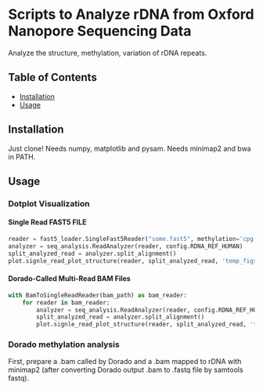 # Scripts to Analyze rDNA from Oxford Nanopore Sequencing Data

Analyze the structure, methylation, variation of rDNA repeats.

## Table of Contents

- [Installation](#installation)
- [Usage](#usage)

## Installation

Just clone! Needs numpy, matplotlib and pysam. Needs minimap2 and bwa in PATH.

## Usage

### Dotplot Visualization
#### Single Read FAST5 FILE
```python
reader = fast5_loader.SingleFast5Reader("some.fast5", methylation='cpg')
analyzer = seq_analysis.ReadAnalyzer(reader, config.RDNA_REF_HUMAN)
split_analyzed_read = analyzer.split_alignment()
plot.signle_read_plot_structure(reader, split_analyzed_read, 'temp_figs_dir/', met=True, pdf=False)
```
#### Dorado-Called Multi-Read BAM Files
```python
with BamToSingleReadReader(bam_path) as bam_reader:
    for reader in bam_reader:
        analyzer = seq_analysis.ReadAnalyzer(reader, config.RDNA_REF_HUMAN)
        split_analyzed_read = analyzer.split_alignment()
        plot.signle_read_plot_structure(reader, split_analyzed_read, 'temp_figs_dir/', met=True, pdf=False)
```

### Dorado methylation analysis
First, prepare a .bam called by Dorado and a .bam mapped to rDNA with minimap2 (after converting Dorado output .bam to .fastq file by samtools fastq).